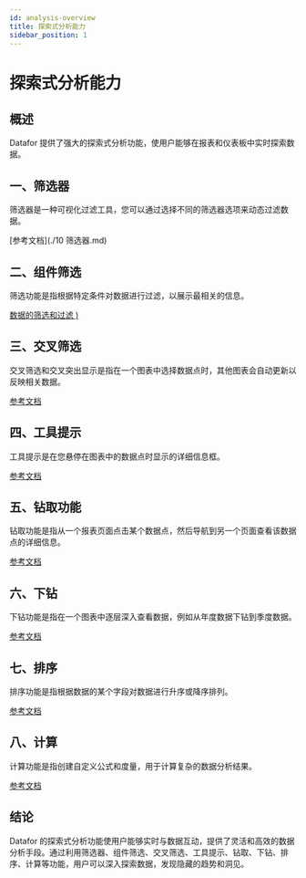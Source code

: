 ```yaml
---
id: analysis-overview
title: 探索式分析能力
sidebar_position: 1
---
```

# 探索式分析能力

## 概述

 Datafor 提供了强大的探索式分析功能，使用户能够在报表和仪表板中实时探索数据。

## 一、筛选器

筛选器是一种可视化过滤工具，您可以通过选择不同的筛选器选项来动态过滤数据。

[参考文档](./10 筛选器.md)

## 二、组件筛选

筛选功能是指根据特定条件对数据进行过滤，以展示最相关的信息。

[数据的筛选和过滤 )](https://help.datafor.com.cn)

## 三、交叉筛选

交叉筛选和交叉突出显示是指在一个图表中选择数据点时，其他图表会自动更新以反映相关数据。

[参考文档](https://help.datafor.com.cn)

## 四、工具提示

工具提示是在您悬停在图表中的数据点时显示的详细信息框。

[参考文档](https://help.datafor.com.cn)

## 五、钻取功能

钻取功能是指从一个报表页面点击某个数据点，然后导航到另一个页面查看该数据点的详细信息。

[参考文档](https://help.datafor.com.cn)

## 六、下钻

下钻功能是指在一个图表中逐层深入查看数据，例如从年度数据下钻到季度数据。

[参考文档](https://help.datafor.com.cn)

## 七、排序

排序功能是指根据数据的某个字段对数据进行升序或降序排列。

[参考文档](https://help.datafor.com.cn)

## 八、计算

计算功能是指创建自定义公式和度量，用于计算复杂的数据分析结果。

[参考文档](https://help.datafor.com.cn)

## 结论

Datafor 的探索式分析功能使用户能够实时与数据互动，提供了灵活和高效的数据分析手段。通过利用筛选器、组件筛选、交叉筛选、工具提示、钻取、下钻、排序、计算等功能，用户可以深入探索数据，发现隐藏的趋势和洞见。
